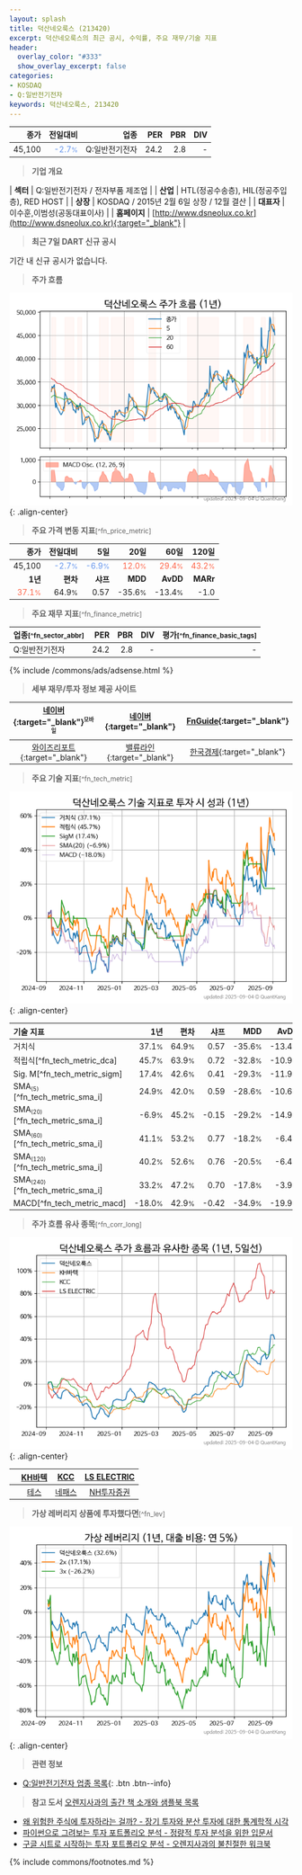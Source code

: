 ```yaml
---
layout: splash
title: 덕산네오룩스 (213420)
excerpt: 덕산네오룩스의 최근 공시, 수익률, 주요 재무/기술 지표
header:
  overlay_color: "#333"
  show_overlay_excerpt: false
categories:
- KOSDAQ
- Q:일반전기전자
keywords: 덕산네오룩스, 213420
---
```


| **종가** | **전일대비** | **업종** | **PER** | **PBR** | **DIV** |
| -------: | -----------: | -------: | ------: | ------: | ------: |
| 45,100 | <span style="color: cornflowerblue">-2.7<small>%</small></span> | Q:일반전기전자 | 24.2 | 2.8 | - |

<!-- more -->


> **기업 개요**<a id="company"></a>

| <span style="white-space:nowrap;">**섹터**</span> | Q:일반전기전자 / 전자부품 제조업 |
| <span style="white-space:nowrap;">**산업**</span> | HTL(정공수송층), HIL(정공주입층), RED HOST |
| <span style="white-space:nowrap;">**상장**</span> | KOSDAQ / 2015년 2월 6일 상장 / 12월 결산 |
| <span style="white-space:nowrap;">**대표자**</span> | 이수훈,이범성(공동대표이사) |
| <span style="white-space:nowrap;">**홈페이지**</span> | [http://www.dsneolux.co.kr](http://www.dsneolux.co.kr){:target="_blank"} |


> **최근 7일 DART 신규 공시**<a id="dart"></a>

기간 내 신규 공시가 없습니다.


> **주가 흐름**<a id="price"></a>

![213420](/stock/images/213420.png){: .align-center}


> **주요 가격 변동 지표**<small>[^fn_price_metric]</small>

| **종가** | **전일대비** | **5일** | **20일** | **60일** | **120일** |
| -------: | -----------: | ------: | -------: | -------: | --------: |
| 45,100 | <span style="color: cornflowerblue">-2.7<small>%</small></span> | <span style="color: cornflowerblue">-6.9<small>%</small></span> | <span style="color: tomato">12.0<small>%</small></span> | <span style="color: tomato">29.4<small>%</small></span> | <span style="color: tomato">43.2<small>%</small></span> |
| **1년** | **편차** | **샤프** | **MDD** | **AvDD** | **MARr** |
| <span style="color: tomato">37.1<small>%</small></span> | 64.9<small>%</small> | 0.57 | -35.6<small>%</small> | -13.4<small>%</small> | -1.0 |


> **주요 재무 지표**<small>[^fn_finance_metric]</small>

| **업종**<small>[^fn_sector_abbr]</small> | **PER** | **PBR** | **DIV** | **평가**<small>[^fn_finance_basic_tags]</small> |
| :--------------------------------------- | ------: | ------: | ------: | ----------------------------------------------: |
| Q:일반전기전자 | 24.2 | 2.8 | - | - |



{% include /commons/ads/adsense.html %}

> **세부 재무/투자 정보 제공 사이트**

| [네이버](https://m.stock.naver.com/domestic/stock/213420/finance/summary){:target="_blank"}<sup><small>모바일</small></sup> | [네이버](https://finance.naver.com/item/coinfo.naver?code=213420){:target="_blank"} | [FnGuide](https://comp.fnguide.com/SVO2/ASP/SVD_Invest.asp?gicode=A213420&MenuYn=Y){:target="_blank"} |
| :---: | :---: | :---: |
| [와이즈리포트](https://comp.wisereport.co.kr/company/c1040001.aspx?cmp_cd=213420){:target="_blank"} | [밸류라인](https://www.valueline.co.kr/finance/summary/213420){:target="_blank"} | [한국경제](https://markets.hankyung.com/stock/213420/financial-summary){:target="_blank"} |


> **주요 기술 지표**<small>[^fn_tech_metric]</small>


![213420](/stock/images/213420_tech.png){: .align-center}

| **기술 지표** | **1년** | **편차** | **샤프** | **MDD** | **AvDD** |
| :------------ | ------: | -----------: | -------: | ------: | -------: |
| 거치식 | 37.1<small>%</small> | 64.9<small>%</small> | 0.57 | -35.6<small>%</small> | -13.4<small>%</small> |
| 적립식[^fn_tech_metric_dca] | 45.7<small>%</small> | 63.9<small>%</small> | 0.72 | -32.8<small>%</small> | -10.9<small>%</small> |
| Sig. M[^fn_tech_metric_sigm] | 17.4<small>%</small> | 42.6<small>%</small> | 0.41 | -29.3<small>%</small> | -11.9<small>%</small> |
| SMA<small><sub>(5)</sub></small>[^fn_tech_metric_sma_i] | 24.9<small>%</small> | 42.0<small>%</small> | 0.59 | -28.6<small>%</small> | -10.6<small>%</small> |
| SMA<small><sub>(20)</sub></small>[^fn_tech_metric_sma_i] | -6.9<small>%</small> | 45.2<small>%</small> | -0.15 | -29.2<small>%</small> | -14.9<small>%</small> |
| SMA<small><sub>(60)</sub></small>[^fn_tech_metric_sma_i] | 41.1<small>%</small> | 53.2<small>%</small> | 0.77 | -18.2<small>%</small> | -6.4<small>%</small> |
| SMA<small><sub>(120)</sub></small>[^fn_tech_metric_sma_i] | 40.2<small>%</small> | 52.6<small>%</small> | 0.76 | -20.5<small>%</small> | -6.4<small>%</small> |
| SMA<small><sub>(240)</sub></small>[^fn_tech_metric_sma_i] | 33.2<small>%</small> | 47.2<small>%</small> | 0.70 | -17.8<small>%</small> | -3.9<small>%</small> |
| MACD[^fn_tech_metric_macd] | -18.0<small>%</small> | 42.9<small>%</small> | -0.42 | -34.9<small>%</small> | -19.9<small>%</small> |


> **주가 흐름 유사 종목**<a id="corr"></a><small>[^fn_corr_long]</small>

![213420](/stock/images/213420_corr.png){: .align-center}

|       | [KH바텍](/060720/) | [KCC](/002380/) | [LS ELECTRIC](/010120/) |
| :---: | :------------------------------------: | :------------------------------------: | :------------------------------------: |
|       | [테스](/095610/) | [네패스](/033640/) | [NH투자증권](/005940/) |


> **가상 레버리지 상품에 투자했다면**<a id="2x"></a><small>[^fn_lev]</small>

![213420](/stock/images/213420_2x.png){: .align-center}


> **관련 정보**

- [Q:일반전기전자 업종 목록](/stats/sector/kosdaq_업종_일반전기전자_종목/){: .btn .btn--info}

> **참고 도서** [오렌지사과의 출간 책 소개와 샘플북 목록](https://kongdori.tistory.com/691)

- [왜 위험한 주식에 투자하라는 걸까? - 장기 투자와 분산 투자에 대한 통계학적 시각](https://kongdori.tistory.com/421)
- [파이썬으로 그려보는 투자 포트폴리오 분석  - 정량적 투자 분석을 위한 입문서](https://kongdori.tistory.com/643)
- [구글 시트로 시작하는 투자 포트폴리오 분석 - 오렌지사과의 불친절한 워크북](https://kongdori.tistory.com/449)


{% include commons/footnotes.md %}